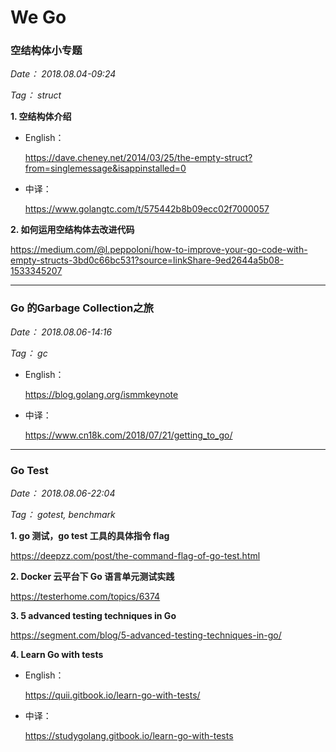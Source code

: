 # We Go


### 空结构体小专题 

*Date： 2018.08.04-09:24*

*Tag： struct*

**1. 空结构体介绍**

* English：

  https://dave.cheney.net/2014/03/25/the-empty-struct?from=singlemessage&isappinstalled=0

* 中译：

  https://www.golangtc.com/t/575442b8b09ecc02f7000057

**2. 如何运用空结构体去改进代码**

https://medium.com/@l.peppoloni/how-to-improve-your-go-code-with-empty-structs-3bd0c66bc531?source=linkShare-9ed2644a5b08-1533345207

---

### Go 的Garbage Collection之旅

*Date： 2018.08.06-14:16*

*Tag： gc*

* English：

  https://blog.golang.org/ismmkeynote 

* 中译：

  https://www.cn18k.com/2018/07/21/getting_to_go/
  
---
  
### Go Test

*Date： 2018.08.06-22:04*

*Tag： gotest, benchmark*

**1. go 测试，go test 工具的具体指令 flag**

  https://deepzz.com/post/the-command-flag-of-go-test.html

**2. Docker 云平台下 Go 语言单元测试实践**

  https://testerhome.com/topics/6374

**3. 5 advanced testing techniques in Go**

  https://segment.com/blog/5-advanced-testing-techniques-in-go/

**4. Learn Go with tests**
  * English：
  
    https://quii.gitbook.io/learn-go-with-tests/
    
  * 中译：
  
    https://studygolang.gitbook.io/learn-go-with-tests
    
    

  
  
  
